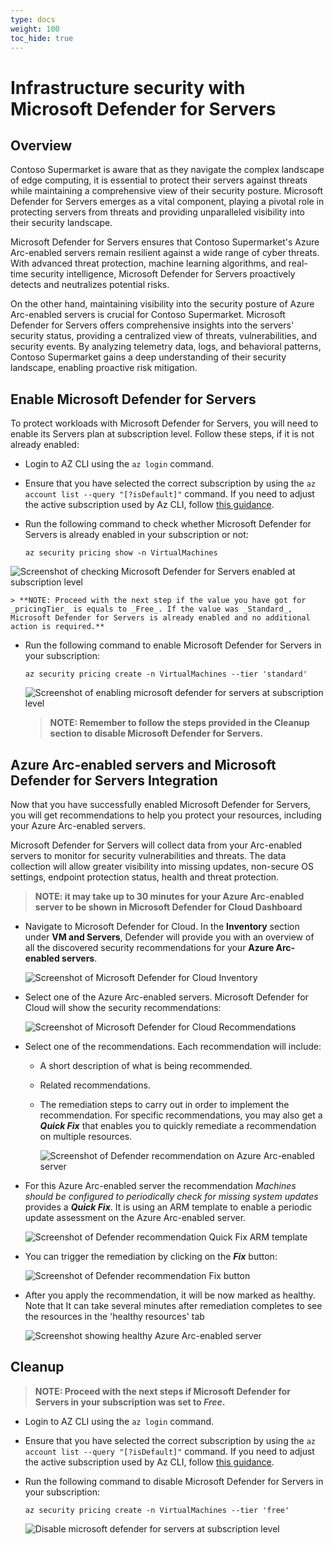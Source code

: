 ```yaml
---
type: docs
weight: 100
toc_hide: true
---
```


# Infrastructure security with Microsoft Defender for Servers

## Overview

Contoso Supermarket is aware that as they navigate the complex landscape of edge computing, it is essential to protect their servers against threats while maintaining a comprehensive view of their security posture. Microsoft Defender for Servers emerges as a vital component, playing a pivotal role in protecting servers from threats and providing unparalleled visibility into their security landscape.

Microsoft Defender for Servers ensures that Contoso Supermarket's Azure Arc-enabled servers remain resilient against a wide range of cyber threats. With advanced threat protection, machine learning algorithms, and real-time security intelligence, Microsoft Defender for Servers proactively detects and neutralizes potential risks.

On the other hand, maintaining visibility into the security posture of Azure Arc-enabled servers is crucial for Contoso Supermarket. Microsoft Defender for Servers offers comprehensive insights into the servers' security status, providing a centralized view of threats, vulnerabilities, and security events. By analyzing telemetry data, logs, and behavioral patterns, Contoso Supermarket gains a deep understanding of their security landscape, enabling proactive risk mitigation.

## Enable Microsoft Defender for Servers

To protect workloads with Microsoft Defender for Servers, you will need to enable its Servers plan at subscription level. Follow these steps, if it is not already enabled:

- Login to AZ CLI using the ```az login``` command.

- Ensure that you have selected the correct subscription by using the ```az account list --query "[?isDefault]"``` command. If you need to adjust the active subscription used by Az CLI, follow [this guidance](https://docs.microsoft.com/cli/azure/manage-azure-subscriptions-azure-cli#change-the-active-subscription).

- Run the following command to check whether Microsoft Defender for Servers is already enabled in your subscription or not:

    ```shell
    az security pricing show -n VirtualMachines
    ```

![Screenshot of checking Microsoft Defender for Servers enabled at subscription level](./img/01.png)

    > **NOTE: Proceed with the next step if the value you have got for _pricingTier_ is equals to _Free_. If the value was _Standard_, Microsoft Defender for Servers is already enabled and no additional action is required.**

- Run the following command to enable Microsoft Defender for Servers in your subscription:

    ```shell
    az security pricing create -n VirtualMachines --tier 'standard'
    ```

    ![Screenshot of enabling microsoft defender for servers  at subscription level](./img/02.png)

    > **NOTE: Remember to follow the steps provided in the Cleanup section to disable Microsoft Defender for Servers.**

## Azure Arc-enabled servers and Microsoft Defender for Servers Integration

Now that you have successfully enabled Microsoft Defender for Servers, you will get recommendations to help you protect your resources, including your Azure Arc-enabled servers.

Microsoft Defender for Servers will collect data from your Arc-enabled servers to monitor for security vulnerabilities and threats. The data collection will allow greater visibility into missing updates, non-secure OS settings, endpoint protection status, health and threat protection.

>**NOTE: it may take up to 30 minutes for your Azure Arc-enabled server to be shown in Microsoft Defender for Cloud Dashboard**

- Navigate to Microsoft Defender for Cloud. In the **Inventory** section under **VM and Servers**, Defender will provide you with an overview of all the discovered security recommendations for your **Azure Arc-enabled servers**.

    ![Screenshot of Microsoft Defender for Cloud Inventory](./img/03.png)

- Select one of the Azure Arc-enabled servers. Microsoft Defender for Cloud will show the security recommendations:

    ![Screenshot of Microsoft Defender for Cloud Recommendations](./img/04.png)

- Select one of the recommendations. Each recommendation will include:
  - A short description of what is being recommended.
  - Related recommendations.
  - The remediation steps to carry out in order to implement the recommendation. For specific recommendations, you may also get a **_Quick Fix_** that enables you to quickly remediate a recommendation on multiple resources.

    ![Screenshot of Defender recommendation on Azure Arc-enabled server](./img/05.png)

- For this Azure Arc-enabled server the recommendation _Machines should be configured to periodically check for missing system updates_ provides a **_Quick Fix_**. It is using an ARM template to enable a periodic update assessment on the Azure Arc-enabled server.

    ![Screenshot of Defender recommendation Quick Fix ARM template](./img/06.png)

- You can trigger the remediation by clicking on the **_Fix_** button:  

    ![Screenshot of Defender recommendation Fix button](./img/07.png)

- After you apply the recommendation, it will be now marked as healthy. Note that It can take several minutes after remediation completes to see the resources in the 'healthy resources' tab

    ![Screenshot showing healthy Azure Arc-enabled server](./img/08.png)

## Cleanup

> **NOTE: Proceed with the next steps if Microsoft Defender for Servers in your subscription was set to _Free_.**

- Login to AZ CLI using the ```az login``` command.

- Ensure that you have selected the correct subscription by using the ```az account list --query "[?isDefault]"``` command. If you need to adjust the active subscription used by Az CLI, follow [this guidance](https://docs.microsoft.com/cli/azure/manage-azure-subscriptions-azure-cli#change-the-active-subscription).

- Run the following command to disable Microsoft Defender for Servers in your subscription:

    ```shell
    az security pricing create -n VirtualMachines --tier 'free'
    ```

    ![Disable microsoft defender for servers  at subscription level](./img/09.png)
